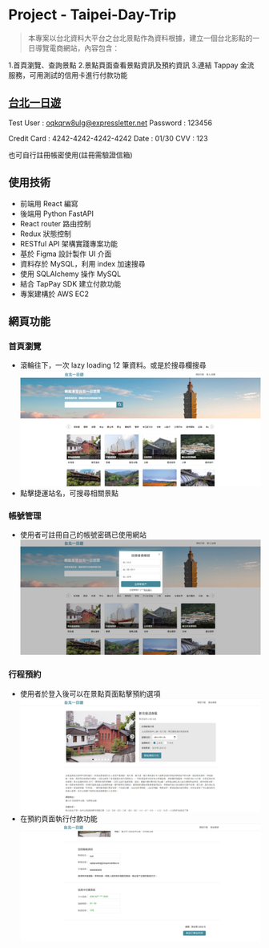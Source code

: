 # Project - Taipei-Day-Trip

> 本專案以台北資料大平台之台北景點作為資料根據，建立一個台北影點的一日導覽電商網站，內容包含：

1.首頁瀏覽、查詢景點 2.景點頁面查看景點資訊及預約資訊 3.連結 Tappay 金流服務，可用測試的信用卡進行付款功能

## [台北一日遊](http://18.176.26.217:8000/)

Test User : oqkqrw8ulg@expressletter.net
Password : 123456

Credit Card : 4242-4242-4242-4242
Date : 01/30
CVV : 123

也可自行註冊帳密使用(註冊需驗證信箱)

## 使用技術

- 前端用 React 編寫
- 後端用 Python FastAPI
- React router 路由控制
- Redux 狀態控制
- RESTful API 架構實踐專案功能
- 基於 Figma 設計製作 UI 介面
- 資料存於 MySQL，利用 index 加速搜尋
- 使用 SQLAlchemy 操作 MySQL
- 結合 TapPay SDK 建立付款功能
- 專案建構於 AWS EC2

## 網頁功能

### 首頁瀏覽

- 滾輪往下，一次 lazy loading 12 筆資料。或是於搜尋欄搜尋
  ![r1](/readIMG/R1.png)
- 點擊捷運站名，可搜尋相關景點

### 帳號管理

- 使用者可註冊自己的帳號密碼已使用網站
  ![r2](/readIMG/R2.png)

### 行程預約

- 使用者於登入後可以在景點頁面點擊預約選項
  ![r3](/readIMG/R3.png)
- 在預約頁面執行付款功能
  ![r4](/readIMG/R4.png)
